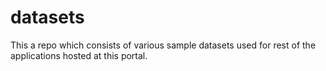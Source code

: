 # datasets
This a repo which consists of various sample datasets used for rest of the applications hosted at this portal. 
